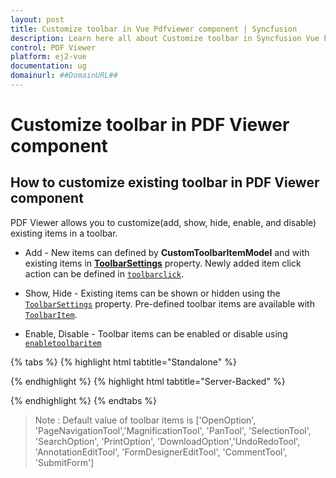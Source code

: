 ```yaml
---
layout: post
title: Customize toolbar in Vue Pdfviewer component | Syncfusion
description: Learn here all about Customize toolbar in Syncfusion Vue Pdfviewer component of Syncfusion Essential JS 2 and more.
control: PDF Viewer
platform: ej2-vue
documentation: ug
domainurl: ##DomainURL##
---
```


# Customize toolbar in PDF Viewer component

## How to customize existing toolbar in PDF Viewer component

PDF Viewer allows you to customize(add, show, hide, enable, and disable) existing items in a toolbar.

* Add - New items can defined by **CustomToolbarItemModel** and with existing items in [**ToolbarSettings**](https://ej2.syncfusion.com/vue/documentation/api/pdfviewer/toolbarSettings/) property. Newly added item click action can be defined in [`toolbarclick`](https://ej2.syncfusion.com/vue/documentation/api/toolbar/clickEventArgs/).

* Show, Hide - Existing items can be shown or hidden using the [`ToolbarSettings`](https://ej2.syncfusion.com/vue/documentation/api/pdfviewer/toolbarSettings/) property. Pre-defined toolbar items are available with [`ToolbarItem`](https://ej2.syncfusion.com/vue/documentation/api/pdfviewer/toolbarItem/).

* Enable, Disable -  Toolbar items can be enabled or disable using [`enabletoolbaritem`](https://ej2.syncfusion.com/vue/documentation/api/pdfviewer/toolbar/#enabletoolbaritem)

{% tabs %}
{% highlight html tabtitle="Standalone" %}

<template>
  <div id="app">
      <ejs-pdfviewer
        id="pdfViewer"
        ref="pdfviewer"
        :documentPath="documentPath"
        :documentLoad="documentLoad"
        :resourceUrl="resourceUrl"
        :toolbarSettings="toolbarSettings"
        :toolbarClick="toolbarClick">
      </ejs-pdfviewer>
  </div>
</template>

<script>
import Vue from 'vue';
import { PdfViewerPlugin, Toolbar, Magnification, Navigation, LinkAnnotation, 
         BookmarkView, ThumbnailView, Print, TextSelection, TextSearch, 
         Annotation, FormDesigner, FormFields } from '@syncfusion/ej2-vue-pdfviewer';
Vue.use(PdfViewerPlugin);
var viewer;
export default {
  name: 'app',
  data () {
    // Move the toolItem declaration inside the data function
    var toolItem = {
      prefixIcon: 'e-icons e-paste',
      id: 'print',
      tooltipText: 'Custom toolbar item',
      align: 'left'
    };
    
    return {
      documentPath:"https://cdn.syncfusion.com/content/pdf/pdf-succinctly.pdf",
      resourceUrl: "https://cdn.syncfusion.com/ej2/24.1.41/dist/ej2-pdfviewer-lib",
      toolItem: toolItem,
      toolbarSettings: {
        toolbarItems: [toolItem, 'OpenOption', 'PageNavigationTool', 'MagnificationTool', 'PanTool', 'SelectionTool', 'SearchOption', 'PrintOption', 'DownloadOption', 'UndoRedoTool', 'AnnotationEditTool', 'FormDesignerEditTool', 'CommentTool', 'SubmitForm']
      }
    };
  },

  provide: {
    PdfViewer: [Toolbar, Magnification, Navigation, LinkAnnotation, BookmarkView, ThumbnailView, 
                Print, TextSelection, TextSearch, Annotation, FormDesigner, FormFields ]
  },

  methods: {
    documentLoad: function (args) {
      viewer = this.$refs.pdfviewer.ej2Instances;
    },
    toolbarClick: function (args) {
        if (args.item && args.item.id === 'print') {
          viewer.printModule.print();
        }
        else if (args.item && args.item.id === 'download') {
          viewer.download();
        }
    }
  }
}
</script>
{% endhighlight %}
{% highlight html tabtitle="Server-Backed" %}

<template>
  <div id="app">
      <ejs-pdfviewer
        id="pdfViewer"
        ref="pdfviewer"
        :documentPath="documentPath"
        :documentLoad="documentLoad"
        :serviceUrl="serviceUrl"
        :toolbarSettings="toolbarSettings"
        :toolbarClick="toolbarClick">
      </ejs-pdfviewer>
  </div>
</template>

<script>
import Vue from 'vue';
import { PdfViewerPlugin, Toolbar, Magnification, Navigation, LinkAnnotation, 
         BookmarkView, ThumbnailView, Print, TextSelection, TextSearch, 
         Annotation, FormDesigner, FormFields } from '@syncfusion/ej2-vue-pdfviewer';
Vue.use(PdfViewerPlugin);
var viewer;
export default {
  name: 'app',
  data () {
    // Move the toolItem declaration inside the data function
    var toolItem = {
      prefixIcon: 'e-icons e-paste',
      id: 'print',
      tooltipText: 'Custom toolbar item',
      align: 'left'
    };
    
    return {
      documentPath:"https://cdn.syncfusion.com/content/pdf/pdf-succinctly.pdf",
      serviceUrl:"https://services.syncfusion.com/vue/production/api/pdfviewer",
      toolItem: toolItem,
      toolbarSettings: {
        toolbarItems: [toolItem, 'OpenOption', 'PageNavigationTool', 'MagnificationTool', 'PanTool', 'SelectionTool', 'SearchOption', 'PrintOption', 'DownloadOption', 'UndoRedoTool', 'AnnotationEditTool', 'FormDesignerEditTool', 'CommentTool', 'SubmitForm']
      }
    };
  },

  provide: {
    PdfViewer: [Toolbar, Magnification, Navigation, LinkAnnotation, BookmarkView, ThumbnailView, 
                Print, TextSelection, TextSearch, Annotation, FormDesigner, FormFields ]
  },

  methods: {
    documentLoad: function (args) {
      viewer = this.$refs.pdfviewer.ej2Instances;
    },
    toolbarClick: function (args) {
        if (args.item && args.item.id === 'print') {
          viewer.printModule.print();
        }
        else if (args.item && args.item.id === 'download') {
          viewer.download();
        }
    }
  }
}
</script>

{% endhighlight %}
{% endtabs %}

>Note : Default value of toolbar items is ['OpenOption', 'PageNavigationTool','MagnificationTool', 'PanTool', 'SelectionTool', 'SearchOption', 'PrintOption', 'DownloadOption','UndoRedoTool', 'AnnotationEditTool', 'FormDesignerEditTool', 'CommentTool', 'SubmitForm']